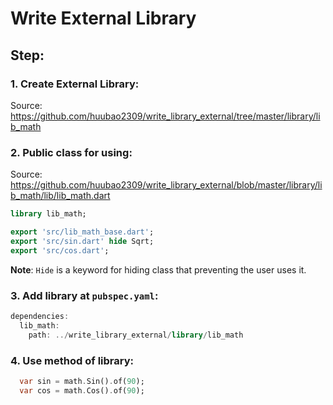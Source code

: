 # Write External Library

## Step:

### 1. Create External Library:

Source: https://github.com/huubao2309/write_library_external/tree/master/library/lib_math

### 2. Public class for using:

Source: https://github.com/huubao2309/write_library_external/blob/master/library/lib_math/lib/lib_math.dart

```dart
library lib_math;

export 'src/lib_math_base.dart';
export 'src/sin.dart' hide Sqrt;
export 'src/cos.dart';
```

**Note**: `Hide` is a keyword for hiding class that preventing the user uses it.

### 3. Add library at `pubspec.yaml`:

```dart
dependencies:
  lib_math:
    path: ../write_library_external/library/lib_math
```

### 4. Use method of library:

```dart
  var sin = math.Sin().of(90);
  var cos = math.Cos().of(90);
```


